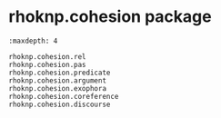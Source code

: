 # rhoknp.cohesion package

```{toctree}
:maxdepth: 4

rhoknp.cohesion.rel
rhoknp.cohesion.pas
rhoknp.cohesion.predicate
rhoknp.cohesion.argument
rhoknp.cohesion.exophora
rhoknp.cohesion.coreference
rhoknp.cohesion.discourse
```
